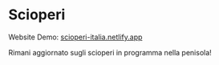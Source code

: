 # Scioperi
Website Demo: [scioperi-italia.netlify.app](https://scioperi-italia.netlify.app)

Rimani aggiornato sugli scioperi in programma nella penisola!
